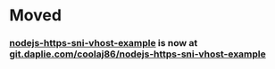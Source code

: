 # Moved
### [nodejs-https-sni-vhost-example](https://git.daplie.com/coolaj86/nodejs-https-sni-vhost-example) is now at [git.daplie.com/coolaj86/nodejs-https-sni-vhost-example](https://git.daplie.com/coolaj86/nodejs-https-sni-vhost-example)
